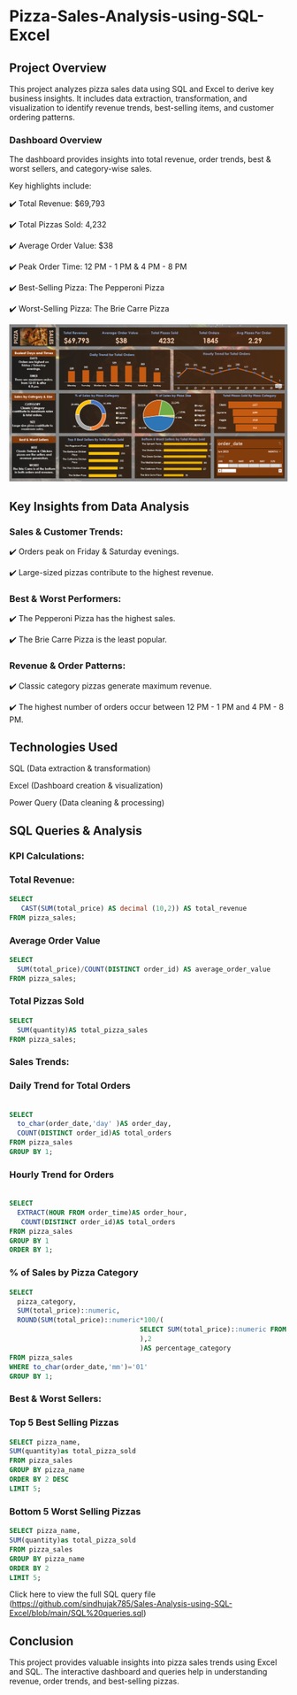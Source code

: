 # Pizza-Sales-Analysis-using-SQL-Excel

## Project Overview

This project analyzes pizza sales data using SQL and Excel to derive key business insights. It includes data extraction, transformation, and visualization to identify revenue trends, best-selling items, and customer ordering patterns.

### Dashboard Overview

 The dashboard provides insights into total revenue, order trends, best & worst sellers, and category-wise sales.

 Key highlights include:

✔️ Total Revenue: $69,793

✔️ Total Pizzas Sold: 4,232

✔️ Average Order Value: $38

✔️ Peak Order Time: 12 PM - 1 PM & 4 PM - 8 PM

✔️ Best-Selling Pizza: The Pepperoni Pizza

✔️ Worst-Selling Pizza: The Brie Carre Pizza


![Dashboard](https://github.com/sindhujak785/Sales-Analysis-using-SQL-Excel/blob/main/pizza%20sales%20dashboard.png)

## Key Insights from Data Analysis

### Sales & Customer Trends:

✔️ Orders peak on Friday & Saturday evenings.

✔️ Large-sized pizzas contribute to the highest revenue.

### Best & Worst Performers:

✔️ The Pepperoni Pizza has the highest sales.

✔️ The Brie Carre Pizza is the least popular.


### Revenue & Order Patterns:

✔️ Classic category pizzas generate maximum revenue.

✔️ The highest number of orders occur between 12 PM - 1 PM and 4 PM - 8 PM.

## Technologies Used

SQL (Data extraction & transformation)

Excel (Dashboard creation & visualization)

Power Query (Data cleaning & processing)


## SQL Queries & Analysis


### KPI Calculations:
 

### Total Revenue:

```sql
SELECT
   CAST(SUM(total_price) AS decimal (10,2)) AS total_revenue
FROM pizza_sales;
```

### Average Order Value

```sql
SELECT
  SUM(total_price)/COUNT(DISTINCT order_id) AS average_order_value 
FROM pizza_sales;
```

### Total Pizzas Sold
```sql
SELECT
  SUM(quantity)AS total_pizza_sales
FROM pizza_sales;
```


### Sales Trends:

### Daily Trend for Total Orders
```sql

SELECT 
  to_char(order_date,'day' )AS order_day,
  COUNT(DISTINCT order_id)AS total_orders
FROM pizza_sales
GROUP BY 1;
```



### Hourly Trend for Orders
```sql

SELECT  
  EXTRACT(HOUR FROM order_time)AS order_hour,
   COUNT(DISTINCT order_id)AS total_orders
FROM pizza_sales
GROUP BY 1
ORDER BY 1;
```


### % of Sales by Pizza Category
```sql
SELECT  
  pizza_category,
  SUM(total_price)::numeric,
  ROUND(SUM(total_price)::numeric*100/(
                                 SELECT SUM(total_price)::numeric FROM pizza_sales WHERE to_char(order_date,'mm')='01'
								 ),2
					             )AS percentage_category
FROM pizza_sales
WHERE to_char(order_date,'mm')='01'
GROUP BY 1;
```



### Best & Worst Sellers:

### Top 5 Best Selling Pizzas
```sql
SELECT pizza_name,
SUM(quantity)as total_pizza_sold
FROM pizza_sales
GROUP BY pizza_name
ORDER BY 2 DESC
LIMIT 5;
```
### Bottom 5 Worst Selling Pizzas
```sql
SELECT pizza_name,
SUM(quantity)as total_pizza_sold
FROM pizza_sales
GROUP BY pizza_name
ORDER BY 2 
LIMIT 5;
```

Click here to view the full SQL query file (https://github.com/sindhujak785/Sales-Analysis-using-SQL-Excel/blob/main/SQL%20queries.sql)

## Conclusion

This project provides valuable insights into pizza sales trends using Excel and SQL. The interactive dashboard and queries help in understanding revenue, order trends, and best-selling pizzas.












  









